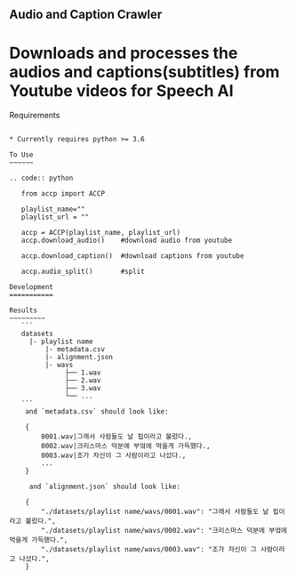 Audio and Caption Crawler
-----------------------


Downloads and processes the audios and captions(subtitles) from Youtube videos for Speech AI
============================================================


Requirements
~~~~~~~~~~~~

* Currently requires python >= 3.6

To Use
~~~~~~

.. code:: python

   from accp import ACCP
    
   playlist_name=""
   playlist_url = ""
   
   accp = ACCP(playlist_name, playlist_url)
   accp.download_audio()    #download audio from youtube
   
   accp.download_caption()  #download captions from youtube
   
   accp.audio_split()       #split 

Development
===========

Results
~~~~~~~~~
   ```
   datasets
     |- playlist name
         |- metadata.csv
         |- alignment.json
         |- wavs
              ├── 1.wav
              ├── 2.wav
              ├── 3.wav
              └── ...
   ```
    and `metadata.csv` should look like:

    {
        0001.wav|그래서 사람들도 날 핍이라고 불렀다.,
        0002.wav|크리스마스 덕분에 부엌에 먹을게 가득했다.,
        0003.wav|조가 자신이 그 사람이라고 나섰다.,
        ...
    }
    
     and `alignment.json` should look like:

    {
        "./datasets/playlist name/wavs/0001.wav": "그래서 사람들도 날 핍이라고 불렀다.",
        "./datasets/playlist name/wavs/0002.wav": "크리스마스 덕분에 부엌에 먹을게 가득했다.",
        "./datasets/playlist name/wavs/0003.wav": "조가 자신이 그 사람이라고 나섰다.",
    }


